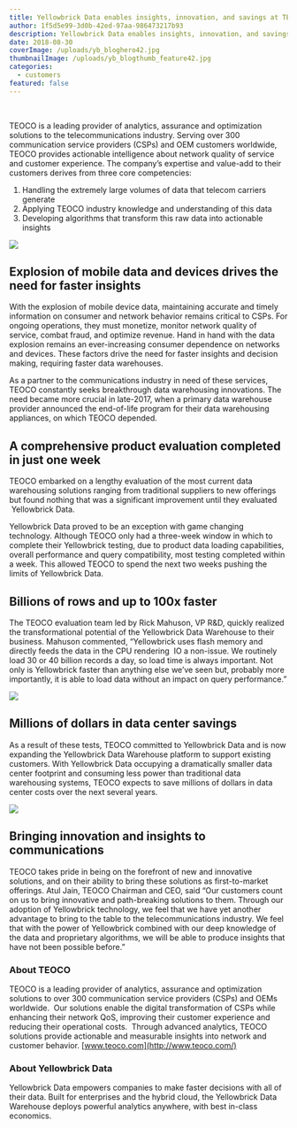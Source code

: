```yaml
---
title: Yellowbrick Data enables insights, innovation, and savings at TEOCO
author: 1f5d5e99-3d0b-42ed-97aa-986473217b93
description: Yellowbrick Data enables insights, innovation, and savings at TEOCO
date: 2018-08-30
coverImage: /uploads/yb_bloghero42.jpg
thumbnailImage: /uploads/yb_blogthumb_feature42.jpg
categories:
  - customers
featured: false
---
```


<BaseWistia id="o4bgkyrs5q" />
<br>

TEOCO is a leading provider of analytics, assurance and optimization solutions to the telecommunications industry. Serving over 300 communication service providers (CSPs) and OEM customers worldwide, TEOCO provides actionable intelligence about network quality of service and customer experience. The company’s expertise and value-add to their customers derives from three core competencies:

1. Handling the extremely large volumes of data that telecom carriers generate
2. Applying TEOCO industry knowledge and understanding of this data
3. Developing algorithms that transform this raw data into actionable insights

![](/uploads/blog-TEOCO-Quote-1-1024x512.jpg)

## Explosion of mobile data and devices drives the need for faster insights

With the explosion of mobile device data, maintaining accurate and timely information on consumer and network behavior remains critical to CSPs. For ongoing operations, they must monetize, monitor network quality of service, combat fraud, and optimize revenue. Hand in hand with the data explosion remains an ever-increasing consumer dependence on networks and devices. These factors drive the need for faster insights and decision making, requiring faster data warehouses.

As a partner to the communications industry in need of these services, TEOCO constantly seeks breakthrough data warehousing innovations. The need became more crucial in late-2017, when a primary data warehouse provider announced the end-of-life program for their data warehousing appliances, on which TEOCO depended.

## A comprehensive product evaluation completed in just one week

TEOCO embarked on a lengthy evaluation of the most current data warehousing solutions ranging from traditional suppliers to new offerings but found nothing that was a significant improvement until they evaluated  Yellowbrick Data.

Yellowbrick Data proved to be an exception with game changing technology. Although TEOCO only had a three-week window in which to complete their Yellowbrick testing, due to product data loading capabilities, overall performance and query compatibility, most testing completed within a week. This allowed TEOCO to spend the next two weeks pushing the limits of Yellowbrick Data.

## Billions of rows and up to 100x faster

The TEOCO evaluation team led by Rick Mahuson, VP R&D, quickly realized the transformational potential of the Yellowbrick Data Warehouse to their business. Mahuson commented, “Yellowbrick uses flash memory and directly feeds the data in the CPU rendering  IO a non-issue. We routinely load 30 or 40 billion records a day, so load time is always important. Not only is Yellowbrick faster than anything else we’ve seen but, probably more importantly, it is able to load data without an impact on query performance.”

![](/uploads/blog-TEOCO-Quote-21-1024x512.jpg)

## Millions of dollars in data center savings

As a result of these tests, TEOCO committed to Yellowbrick Data and is now expanding the Yellowbrick Data Warehouse platform to support existing customers. With Yellowbrick Data occupying a dramatically smaller data center footprint and consuming less power than traditional data warehousing systems, TEOCO expects to save millions of dollars in data center costs over the next several years.

![](/uploads/blog-TEOCO-Quote-3-1-1024x512.jpg)

## Bringing innovation and insights to communications

TEOCO takes pride in being on the forefront of new and innovative solutions, and on their ability to bring these solutions as first-to-market offerings. Atul Jain, TEOCO Chairman and CEO, said “Our customers count on us to bring innovative and path-breaking solutions to them. Through our adoption of Yellowbrick technology, we feel that we have yet another advantage to bring to the table to the telecommunications industry. We feel that with the power of Yellowbrick combined with our deep knowledge of the data and proprietary algorithms, we will be able to produce insights that have not been possible before.”

### About TEOCO

TEOCO is a leading provider of analytics, assurance and optimization solutions to over 300 communication service providers (CSPs) and OEMs worldwide.  Our solutions enable the digital transformation of CSPs while enhancing their network QoS, improving their customer experience and reducing their operational costs.  Through advanced analytics, TEOCO solutions provide actionable and measurable insights into network and customer behavior. [www.teoco.com](http://www.teoco.com/)

### About Yellowbrick Data

Yellowbrick Data empowers companies to make faster decisions with all of their data. Built for enterprises and the hybrid cloud, the Yellowbrick Data Warehouse deploys powerful analytics anywhere, with best in-class economics.
